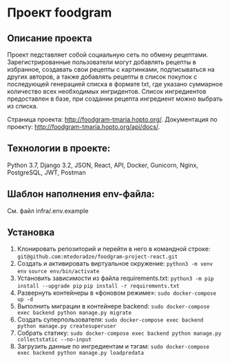 # Проект foodgram

## Описание проекта
Проект педставляет собой социальную сеть по обмену рецептами. Зарегистрированные пользователи могут добавлять рецепты в избранное, создавать свои рецепты с картинками, подписываться на других авторов, а также добавлять рецепты в список покупок с последующей генерацией списка в формате txt, где указано суммарное количество всех необходимых ингридентов. Список ингредиентов предоставлен в базе, при создании рецепта ингредиент можно выбрать из списка.

Страница проекта: http://foodgram-tmaria.hopto.org/.
Документация по проекту: http://foodgram-tmaria.hopto.org/api/docs/.

## Технологии в проекте:
Python 3.7,
Django 3.2,
JSON,
React,
API,
Docker,
Gunicorn,
Nginx,
PostgreSQL,
JWT,
Postman

## Шаблон наполнения env-файла:
См. файл infra/.env.example

## Установка
1. Клонировать репозиторий и перейти в него в командной строке:
`git@github.com:mtedoradze/foodgram-project-react.git`
2. Cоздать и активировать виртуальное окружение:
`python3 -m venv env`
`source env/bin/activate`
3. Установить зависимости из файла requirements.txt:
`python3 -m pip install --upgrade pip`
`pip install -r requirements.txt`
4. Развернуть контейнеры в «фоновом режиме»:
`sudo docker-compose up -d`
5. Выполнить миграции в контейнере backend:
`sudo docker-compose exec backend python manage.py migrate`
6. Создать суперпользователя:
`sudo docker-compose exec backend python manage.py createsuperuser`
7. Собрать статику:
`sudo docker-compose exec backend python manage.py collectstatic --no-input`
8. Загрузить данные по ингредиентам и тэгам:
`sudo docker-compose exec backend python manage.py loadpredata`
